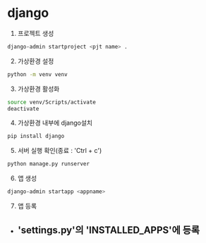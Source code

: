 # django

1. 프로젝트 생성

```bash
django-admin startproject <pjt name> .
```

2. 가상환경 설정
```bash
python -m venv venv
```

3. 가상환경 활성화
```bash
source venv/Scripts/activate
deactivate
```

4. 가상환경 내부에 django설치
```bash
pip install django
```

5. 서버 실행 확인(종료 : 'Ctrl + c')
```bash
python manage.py runserver
```

6. 앱 생성
```bash
django-admin startapp <appname>
```

7. 앱 등록
- 'settings.py'의 'INSTALLED_APPS'에 등록
    - 